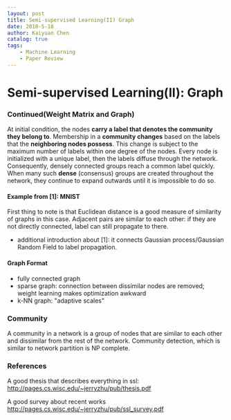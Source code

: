 ```yaml
---
layout: post
title: Semi-supervised Learning(II) Graph
date: 2018-5-18
author: Kaiyuan Chen
catalog: true
tags:
    - Machine Learning
    - Paper Review
---
```




# Semi-supervised Learning(II): Graph

### Continued(Weight Matrix and Graph)

At initial condition, the nodes **carry a label that denotes the community they belong to**. Membership in a **community changes** based on the labels that the **neighboring nodes possess**. This change is subject to the maximum number of labels within one degree of the nodes. Every node is initialized with a unique label, then the labels diffuse through the network. Consequently, densely connected groups reach a common label quickly. When many such **dense** (consensus) groups are created throughout the network, they continue to expand outwards until it is impossible to do so. 

#### Example from [1]: MNIST

First thing to note is that Euclidean distance is a good measure of similarity of graphs in this case. Adjacent pairs are similar to each other: if they are not directly connected, label can still propagate to there. 

* additional introduction about [1]: it connects Gaussian process/Gaussian Random Field to label propagation. 

#### Graph Format 

* fully connected graph
* sparse graph: connection between dissimilar nodes are removed; weight learning makes optimization awkward
* k-NN graph: "adaptive scales"

### Community 

A community in a network is a group of nodes that are similar to each other and dissimilar from the rest of the network. Community detection, which is similar to network partition is NP complete. 





### References 

A good thesis that describes everything in ssl: http://pages.cs.wisc.edu/~jerryzhu/pub/thesis.pdf

A good survey about recent works http://pages.cs.wisc.edu/~jerryzhu/pub/ssl_survey.pdf